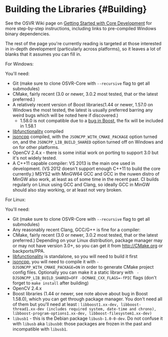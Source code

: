 # Building the Libraries {#Building}

See the OSVR Wiki page on [Getting Started with Core Development][wiki-getting-started] for more step-by-step instructions, including links to pre-compiled Windows binary dependencies.

[wiki-getting-started]:http://wiki.osvr.com/doku.php?id=startingcore

The rest of the page you're currently reading is targeted at those interested in in-depth development (particularly across platforms), so it leaves a lot of blanks that it assumes you can fill in.

For Windows: 

You'll need:

- Git (make sure to clone OSVR-Core with `--recursive` flag to get all submodules)
- CMake, fairly recent (3.0 or newer, 3.0.2 most tested, that or the latest preferred.)
- A relatively recent version of Boost libraries(1.44 or newer, 1.57.0 on Windows the most tested, the latest is usually preferred barring any weird bugs which will be noted here if discovered.)
    - 1.58.0 is not compatible due to a [bug in Boost](http://lists.boost.org/Archives/boost/2015/05/221933.php), the fix will be included in 1.58.1
- [libfunctionality][] compiled
- [jsoncpp][] compiled, with the `JSONCPP_WITH_CMAKE_PACKAGE` option turned on, and the `JSONCPP_LIB_BUILD_SHARED` option turned off on Windows and on for other platforms.
- OpenCV 2.4.x - there is some initial work on porting to support 3.0 but it's not widely tested.
- A C++11 capable compiler: VS 2013 is the main one used in development. (VS 2012 doesn't support enough C++11 to build the core currently.) MSYS2 with MinGW64 GCC and GCC in the nuwen distro of MinGW also work, at least as of some time in the recent past. CI builds regularly on Linux using GCC and Clang, so ideally GCC in MinGW should also stay working, or at least not very broken.

For Linux:

You'll need:

- Git (make sure to clone OSVR-Core with `--recursive` flag to get all submodules)
- Any reasonably recent Clang, GCC/G++ is fine for a compiler:
- CMake, fairly recent (3.0 or newer, 3.0.2 most tested, that or the latest preferred.) Depending on your Linux distribution, package manager may or may not have version 3.0+, so you can get it from <http://CMake.org> or backports/PPA.
- [libfunctionality][] is standalone, so you will need to build it first
- [jsoncpp][], you will need to compile it with `-DJSONCPP_WITH_CMAKE_PACKAGE=ON` in order to generate CMake project config files. Optionally you can make it a static library with ` -DJSONCPP_LIB_BUILD_SHARED=OFF -DCMAKE_CXX_FLAGS=-fPIC` flags (don't forget to `make install` after building) 
- OpenCV 2.4.x
- Boost libraries (1.44 or newer, see note above about bug in Boost 1.58.0), which you can get through package manager. You don't need all of them but you'll need at least : `libboost1.xx-dev, libboost-thread1.xx-dev (includes required system, date-time and chrono), libboost-program-options1.xx-dev, libboost-filesystem1.xx-dev)`
- `libusb1` - this is the Debian package `libusb-1.0-0-dev`. Do not confuse it with `libusb` aka `libusb0`: those packages are frozen in the past and incompatible with `libusb1`.

[libfunctionality]:https://github.com/OSVR/libfunctionality
[jsoncpp]:https://github.com/VRPN/jsoncpp
